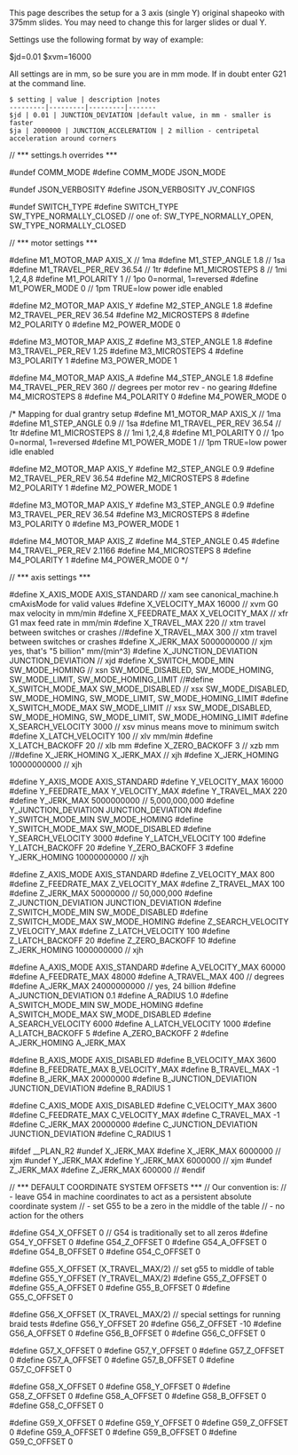 This page describes the setup for a 3 axis (single Y) original shapeoko with 375mm slides. You may need to change this for larger slides or dual Y. 

Settings use the following format by way of example:

  $jd=0.01
  $xvm=16000

All settings are in mm, so be sure you are in mm mode. If in doubt enter  G21 at the command line.



	$ setting | value | description |notes
	---------|---------|---------|-------
	$jd | 0.01 | JUNCTION_DEVIATION |default value, in mm - smaller is faster
	$ja | 2000000 | JUNCTION_ACCELERATION | 2 million - centripetal acceleration around corners

// *** settings.h overrides ***

#undef COMM_MODE
#define COMM_MODE			JSON_MODE

#undef JSON_VERBOSITY
#define JSON_VERBOSITY 			JV_CONFIGS

#undef SWITCH_TYPE
#define SWITCH_TYPE 			SW_TYPE_NORMALLY_CLOSED	// one of: SW_TYPE_NORMALLY_OPEN, SW_TYPE_NORMALLY_CLOSED

// *** motor settings ***

#define M1_MOTOR_MAP 			AXIS_X	// 1ma
#define M1_STEP_ANGLE			1.8		// 1sa
#define M1_TRAVEL_PER_REV		36.54	// 1tr
#define M1_MICROSTEPS			8		// 1mi		1,2,4,8
#define M1_POLARITY				1		// 1po		0=normal, 1=reversed
#define M1_POWER_MODE			0		// 1pm		TRUE=low power idle enabled 

#define M2_MOTOR_MAP			AXIS_Y
#define M2_STEP_ANGLE			1.8
#define M2_TRAVEL_PER_REV		36.54
#define M2_MICROSTEPS			8
#define M2_POLARITY				0
#define M2_POWER_MODE			0

#define M3_MOTOR_MAP			AXIS_Z
#define M3_STEP_ANGLE			1.8
#define M3_TRAVEL_PER_REV		1.25
#define M3_MICROSTEPS			4
#define M3_POLARITY				1
#define M3_POWER_MODE			1

#define M4_MOTOR_MAP			AXIS_A
#define M4_STEP_ANGLE			1.8
#define M4_TRAVEL_PER_REV		360		// degrees per motor rev - no gearing
#define M4_MICROSTEPS			8
#define M4_POLARITY				0
#define M4_POWER_MODE			0

/* Mapping for dual grantry setup
#define M1_MOTOR_MAP 			AXIS_X	// 1ma
#define M1_STEP_ANGLE			0.9		// 1sa
#define M1_TRAVEL_PER_REV		36.54	// 1tr
#define M1_MICROSTEPS			8		// 1mi		1,2,4,8
#define M1_POLARITY				0		// 1po		0=normal, 1=reversed
#define M1_POWER_MODE			1		// 1pm		TRUE=low power idle enabled 

#define M2_MOTOR_MAP			AXIS_Y
#define M2_STEP_ANGLE			0.9
#define M2_TRAVEL_PER_REV		36.54
#define M2_MICROSTEPS			8
#define M2_POLARITY				1
#define M2_POWER_MODE			1

#define M3_MOTOR_MAP			AXIS_Y
#define M3_STEP_ANGLE			0.9
#define M3_TRAVEL_PER_REV		36.54
#define M3_MICROSTEPS			8
#define M3_POLARITY				0
#define M3_POWER_MODE			1

#define M4_MOTOR_MAP			AXIS_Z
#define M4_STEP_ANGLE			0.45
#define M4_TRAVEL_PER_REV		2.1166
#define M4_MICROSTEPS			8
#define M4_POLARITY				1
#define M4_POWER_MODE			0
*/

// *** axis settings ***

#define X_AXIS_MODE				AXIS_STANDARD		// xam		see canonical_machine.h cmAxisMode for valid values
#define X_VELOCITY_MAX			16000 				// xvm		G0 max velocity in mm/min
#define X_FEEDRATE_MAX			X_VELOCITY_MAX		// xfr 		G1 max feed rate in mm/min
#define X_TRAVEL_MAX			220					// xtm		travel between switches or crashes
//#define X_TRAVEL_MAX			300					// xtm		travel between switches or crashes
#define X_JERK_MAX				5000000000			// xjm		yes, that's "5 billion" mm/(min^3)
#define X_JUNCTION_DEVIATION	JUNCTION_DEVIATION	// xjd
#define X_SWITCH_MODE_MIN 		SW_MODE_HOMING		// xsn		SW_MODE_DISABLED, SW_MODE_HOMING, SW_MODE_LIMIT, SW_MODE_HOMING_LIMIT
//#define X_SWITCH_MODE_MAX 		SW_MODE_DISABLED	// xsx		SW_MODE_DISABLED, SW_MODE_HOMING, SW_MODE_LIMIT, SW_MODE_HOMING_LIMIT
#define X_SWITCH_MODE_MAX 		SW_MODE_LIMIT	// xsx		SW_MODE_DISABLED, SW_MODE_HOMING, SW_MODE_LIMIT, SW_MODE_HOMING_LIMIT
#define X_SEARCH_VELOCITY		3000				// xsv		minus means move to minimum switch
#define X_LATCH_VELOCITY		100					// xlv		mm/min
#define X_LATCH_BACKOFF			20					// xlb		mm
#define X_ZERO_BACKOFF			3					// xzb		mm
//#define X_JERK_HOMING			X_JERK_MAX			// xjh
#define X_JERK_HOMING			10000000000			// xjh

#define Y_AXIS_MODE				AXIS_STANDARD
#define Y_VELOCITY_MAX			16000
#define Y_FEEDRATE_MAX			Y_VELOCITY_MAX
#define Y_TRAVEL_MAX			220
#define Y_JERK_MAX				5000000000			// 5,000,000,000
#define Y_JUNCTION_DEVIATION	JUNCTION_DEVIATION
#define Y_SWITCH_MODE_MIN		SW_MODE_HOMING
#define Y_SWITCH_MODE_MAX		SW_MODE_DISABLED
#define Y_SEARCH_VELOCITY		3000
#define Y_LATCH_VELOCITY		100
#define Y_LATCH_BACKOFF			20
#define Y_ZERO_BACKOFF			3
#define Y_JERK_HOMING			10000000000			// xjh

#define Z_AXIS_MODE				AXIS_STANDARD
#define Z_VELOCITY_MAX			800
#define Z_FEEDRATE_MAX			Z_VELOCITY_MAX
#define Z_TRAVEL_MAX			100
#define Z_JERK_MAX				50000000			// 50,000,000
#define Z_JUNCTION_DEVIATION	JUNCTION_DEVIATION
#define Z_SWITCH_MODE_MIN		SW_MODE_DISABLED
#define Z_SWITCH_MODE_MAX		SW_MODE_HOMING
#define Z_SEARCH_VELOCITY		Z_VELOCITY_MAX
#define Z_LATCH_VELOCITY		100
#define Z_LATCH_BACKOFF			20
#define Z_ZERO_BACKOFF			10
#define Z_JERK_HOMING			1000000000			// xjh

#define A_AXIS_MODE				AXIS_STANDARD
#define A_VELOCITY_MAX			60000
#define A_FEEDRATE_MAX			48000
#define A_TRAVEL_MAX			400					// degrees
#define A_JERK_MAX				24000000000			// yes, 24 billion
#define A_JUNCTION_DEVIATION	0.1
#define A_RADIUS				1.0
#define A_SWITCH_MODE_MIN		SW_MODE_HOMING
#define A_SWITCH_MODE_MAX		SW_MODE_DISABLED
#define A_SEARCH_VELOCITY		6000
#define A_LATCH_VELOCITY		1000
#define A_LATCH_BACKOFF			5
#define A_ZERO_BACKOFF			2
#define A_JERK_HOMING			A_JERK_MAX

#define B_AXIS_MODE				AXIS_DISABLED
#define B_VELOCITY_MAX			3600
#define B_FEEDRATE_MAX			B_VELOCITY_MAX
#define B_TRAVEL_MAX			-1
#define B_JERK_MAX				20000000
#define B_JUNCTION_DEVIATION	JUNCTION_DEVIATION
#define B_RADIUS				1

#define C_AXIS_MODE				AXIS_DISABLED
#define C_VELOCITY_MAX			3600
#define C_FEEDRATE_MAX			C_VELOCITY_MAX
#define C_TRAVEL_MAX			-1
#define C_JERK_MAX				20000000
#define C_JUNCTION_DEVIATION	JUNCTION_DEVIATION
#define C_RADIUS				1

#ifdef __PLAN_R2
#undef  X_JERK_MAX
#define X_JERK_MAX				6000000				// xjm
#undef  Y_JERK_MAX
#define Y_JERK_MAX				6000000				// xjm
#undef  Z_JERK_MAX
#define Z_JERK_MAX				600000				//
#endif

// *** DEFAULT COORDINATE SYSTEM OFFSETS ***
// Our convention is:
//	- leave G54 in machine coordinates to act as a persistent absolute coordinate system
//	- set G55 to be a zero in the middle of the table
//	- no action for the others

#define G54_X_OFFSET 0			// G54 is traditionally set to all zeros
#define G54_Y_OFFSET 0
#define G54_Z_OFFSET 0
#define G54_A_OFFSET 0
#define G54_B_OFFSET 0
#define G54_C_OFFSET 0

#define G55_X_OFFSET (X_TRAVEL_MAX/2)	// set g55 to middle of table
#define G55_Y_OFFSET (Y_TRAVEL_MAX/2)
#define G55_Z_OFFSET 0
#define G55_A_OFFSET 0
#define G55_B_OFFSET 0
#define G55_C_OFFSET 0

#define G56_X_OFFSET (X_TRAVEL_MAX/2)	// special settings for running braid tests
#define G56_Y_OFFSET 20
#define G56_Z_OFFSET -10
#define G56_A_OFFSET 0
#define G56_B_OFFSET 0
#define G56_C_OFFSET 0

#define G57_X_OFFSET 0
#define G57_Y_OFFSET 0
#define G57_Z_OFFSET 0
#define G57_A_OFFSET 0
#define G57_B_OFFSET 0
#define G57_C_OFFSET 0

#define G58_X_OFFSET 0
#define G58_Y_OFFSET 0
#define G58_Z_OFFSET 0
#define G58_A_OFFSET 0
#define G58_B_OFFSET 0
#define G58_C_OFFSET 0

#define G59_X_OFFSET 0
#define G59_Y_OFFSET 0
#define G59_Z_OFFSET 0
#define G59_A_OFFSET 0
#define G59_B_OFFSET 0
#define G59_C_OFFSET 0